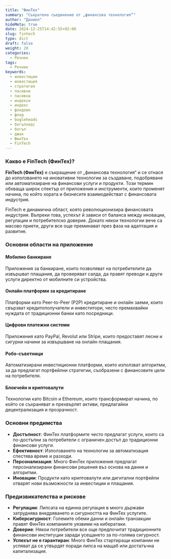 ```yaml
---
title: "ФинТех"
summary: "Съкратено съединение от „финансова технология“"
author: "Даниел"
hideMeta: true
date: 2024-12-25T14:42:55+02:00
slug: fintech
type: dict
draft: false
weight: 20
categories:
  - Речник
tags:
  - Речник
keywords:
  - инвестиции
  - инвестиция
  - стратегия
  - пасивни
  - пасивна
  - индекси
  - индекс
  - фондове
  - фонд
  - bogleheads
  - богълхедс
  - богъл
  - джак
  - ФинТех
  - FinTech
---
```


### Какво е FinTech (ФинТех)?

**FinTech (ФинТех)** е съкращение от „финансова технология“ и се отнася до използването на иновативни технологии за създаване, подобряване или автоматизиране на финансови услуги и продукти. Този термин обхваща широк спектър от приложения и инструменти, които променят начина, по който хората и бизнесите взаимодействат с финансовата индустрия.

FinTech е динамична област, която революционизира финансовата индустрия. Въпреки това, успехът й зависи от баланса между иновации, регулации и потребителско доверие. Докато някои технологии вече са масово приети, други все още преминават през фаза на адаптация и развитие.

### Основни области на приложение

#### Мобилно банкиране

Приложения за банкиране, които позволяват на потребителите да извършват плащания, да проверяват салда, да правят преводи и други услуги директно от мобилните си устройства.

#### Онлайн платформи за кредитиране

Платформи като Peer-to-Peer (P2P) кредитиране и онлайн заеми, които свързват кредитополучатели и инвеститори, често премахвайки нуждата от традиционни банки като посредници.

#### Цифрови платежни системи

Приложения като PayPal, Revolut или Stripe, които предоставят лесни и сигурни начини за извършване на онлайн плащания.

#### Робо-съветници

Автоматизирани инвестиционни платформи, които използват алгоритми, за да предлагат портфейлни стратегии, съобразени с финансовите цели на потребителя.

#### Блокчейн и криптовалути

Технологии като Bitcoin и Ethereum, които трансформират начина, по който се съхраняват и прехвърлят активи, предлагайки децентрализация и прозрачност.

### Основни предимства

-   **Достъпност**: ФинТех платформите често предлагат услуги, които са по-достъпни за потребители с ограничен достъп до традиционни финансови услуги.
-   **Ефективност**: Използването на технологии за автоматизация спестява време и разходи.
-   **Персонализация**: Много ФинТех приложения предлагат персонализирани финансови решения въз основа на данни и алгоритми.
-   **Иновации**: Продукти като криптовалути или дигитални портфейли отварят нови възможности за инвестиции и плащания.

### Предизвикателства и рискове

- **Регулации**: Липсата на единна регулация в много държави затруднява внедряването и сигурността на ФинТех услугите.
- **Киберсигурност**: Големите обеми данни и онлайн транзакции правят ФинТех компаниите уязвими на кибератаки.
- **Доверие**: Някои потребители все още предпочитат традиционните финансови институции заради усещането за по-голяма сигурност.
- **Успехът не е гарантиран**: Много ФинТех стартиращи компании не успяват да се утвърдят поради липса на мащаб или достатъчна капитализация.



